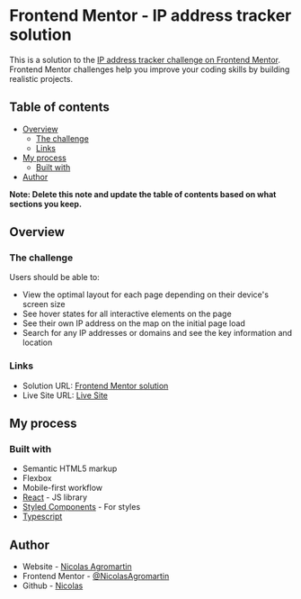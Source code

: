 # Frontend Mentor - IP address tracker solution

This is a solution to the [IP address tracker challenge on Frontend Mentor](https://www.frontendmentor.io/challenges/ip-address-tracker-I8-0yYAH0). Frontend Mentor challenges help you improve your coding skills by building realistic projects. 

## Table of contents

- [Overview](#overview)
  - [The challenge](#the-challenge)
  - [Links](#links)
- [My process](#my-process)
  - [Built with](#built-with)
- [Author](#author)

**Note: Delete this note and update the table of contents based on what sections you keep.**

## Overview

### The challenge

Users should be able to:

- View the optimal layout for each page depending on their device's screen size
- See hover states for all interactive elements on the page
- See their own IP address on the map on the initial page load
- Search for any IP addresses or domains and see the key information and location

### Links

- Solution URL: [Frontend Mentor solution](https://www.frontendmentor.io/challenges/ip-address-tracker-I8-0yYAH0/hub)
- Live Site URL: [Live Site](https://ip-track-address-app.netlify.app/)

## My process

### Built with

- Semantic HTML5 markup
- Flexbox
- Mobile-first workflow
- [React](https://reactjs.org/) - JS library
- [Styled Components](https://styled-components.com/) - For styles
- [Typescript](https://www.typescriptlang.org/) 

## Author

- Website - [Nicolas Agromartin](https://nicolas-agromartin.netlify.app/)
- Frontend Mentor - [@NicolasAgromartin](https://www.frontendmentor.io/profile/NicolasAgromartin)
- Github - [Nicolas](https://github.com/NicolasAgromartin)
